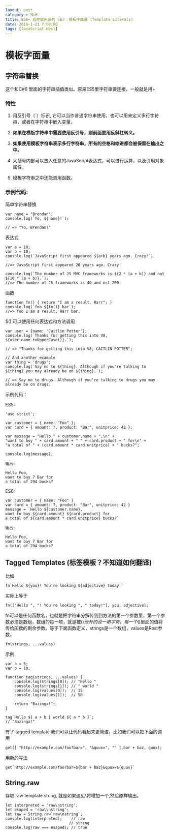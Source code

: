 ```yaml
---
layout: post
category : 技术
title: ES6+ 现在就用系列（五)：模板字面量 (Template Literals)
date: 2016-1-21 7:00:00
tags: [JavaScript.Next]
---
```


<style>
    .post {
        font-family: 'lucida grande', 'lucida sans unicode', lucida, helvetica, 'Hiragino Sans GB', 'Microsoft YaHei', 'WenQuanYi Micro Hei', sans-serif;
        font-size: 16px;
    }
    
    .post-full h1 {
        background-color: #ccc;
        padding: 5px;
        margin-bottom: 10px;
        font-weight: bolder;
        color: #000;
        line-height: 1.8;
        text-rendering: optimizelegibility;
    }
    
    .post-full h2 {
        color: #333;
        padding: 5px;
        line-height: 1.6;
        padding-bottom: 5px;
        margin-bottom: 10px;
        font-weight: bolder;
    }
    
    .post-full h3 {
        padding: 5px;
        color: #000;
        border-bottom: dashed 1px #ccc;
        padding-bottom: 5px;
        margin-bottom: 10px;
        font-weight: bolder;
    }
    
    .post-full img {
        border: solid 5px #ccc;
        padding: 5px;
        border-radius: 5px;
        text-align: center;
        max-height: 400px;
    }
</style>

# 模板字面量

## 字符串替换

这个和C#6 里面的字符串插值类似。原来ES5里字符串要连接，一般就是用+ 

### 特性

1. 用反引号（`）标识, 它可以当作普通字符串使用，也可以用来定义多行字符串，或者在字符串中嵌入变量。

2. **如果在模板字符串中需要使用反引号，则前面要用反斜杠转义。** 

3. **如果使用模板字符串表示多行字符串，所有的空格和缩进都会被保留在输出之中。**

4. 大括号内部可以放入任意的JavaScript表达式，可以进行运算，以及引用对象属性。

5. 模板字符串之中还能调用函数。


###  示例代码:

简单字符串替换

    var name = "Brendan";
    console.log(`Yo, ${name}!`);

    // => "Yo, Brendan!"

表达式

    var a = 10;
    var b = 10;
    console.log(`JavaScript first appeared ${a+b} years ago. Crazy!`);

    //=> JavaScript first appeared 20 years ago. Crazy!

    console.log(`The number of JS MVC frameworks is ${2 * (a + b)} and not ${10 * (a + b)}.`);
    //=> The number of JS frameworks is 40 and not 200.

函数

    function fn() { return "I am a result. Rarr"; }
    console.log(`foo ${fn()} bar`);
    //=> foo I am a result. Rarr bar.


$() 可以使用任何表达式和方法调用

    var user = {name: 'Caitlin Potter'};
    console.log(`Thanks for getting this into V8, ${user.name.toUpperCase()}.`);

    // => "Thanks for getting this into V8, CAITLIN POTTER";

    // And another example
    var thing = 'drugs';
    console.log(`Say no to ${thing}. Although if you're talking to ${thing} you may already be on ${thing}.`);

    // => Say no to drugs. Although if you're talking to drugs you may already be on drugs.


示例代码：

ES5:

    'use strict';

    var customer = { name: "Foo" };
    var card = { amount: 7, product: "Bar", unitprice: 42 };

    var message = "Hello " + customer.name + ",\n" +
    "want to buy " + card.amount + " " + card.product + " for\n" +
    "a total of " + (card.amount * card.unitprice) + " bucks?";

    console.log(message);
    
    输出:
    
    Hello Foo,
    want to buy 7 Bar for
    a total of 294 bucks?
    
ES6:

    var customer = { name: "Foo" }
    var card = { amount: 7, product: "Bar", unitprice: 42 }
    message = `Hello ${customer.name},
    want to buy ${card.amount} ${card.product} for
    a total of ${card.amount * card.unitprice} bucks?`
    
    输出:
    
    Hello Foo,
    want to buy 7 Bar for
    a total of 294 bucks?
    

## Tagged Templates (标签模板？不知道如何翻译)

比如

    fn`Hello ${you}! You're looking ${adjective} today!`

实际上等于

    fn(["Hello ", "! You're looking ", " today!"], you, adjective);
    
fn可以是任何函数名，也就是把字符串分解传到到方法的第一个参数里，第一个参数必须是数组，数组的每一项，就是被$()分开的没一串字符， 每一个$()里面的值将传给函数的剩余参数。等于下面函数定义，strings是一个数组，values是Rest参数。

    fn(strings, ...values)
    
示例

    var a = 5;
    var b = 10;

    function tag(strings, ...values) {
        console.log(strings[0]); // "Hello "
        console.log(strings[1]); // " world "
        console.log(values[0]);  // 15
        console.log(values[1]);  // 50

        return "Bazinga!";
    }

    tag`Hello ${ a + b } world ${ a * b }`;
    // "Bazinga!"
    
有了 tagged template 我们可以让代码看起来更简洁，比如我们可以把下面的调用

    get([ "http://example.com/foo?bar=", "&quux=", "" ],bar + baz, quux);
    
用新的写法

    get`http://example.com/foo?bar=${bar + baz}&quux=${quux}`
    


## String.raw

存取 raw template string, 就是如果遇见\将增加一个\,然后原样输出。

    let interpreted = 'raw\nstring';
    let esaped = 'raw\\nstring';
    let raw = String.raw`raw\nstring`;
    console.log(interpreted);    // raw
                                // string
    console.log(raw === esaped); // true    
    


    
